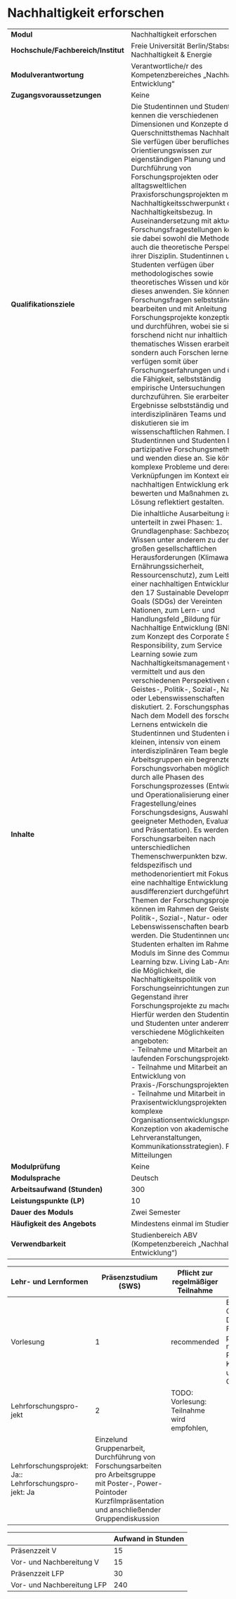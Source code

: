# Nachhaltigkeit erforschen
|                                    |   |
|------------------------------------|---|
|**Modul**                           | Nachhaltigkeit erforschen |
|**Hochschule/Fachbereich/Institut** | Freie Universität Berlin/Stabsstelle Nachhaltigkeit & Energie |
|**Modulverantwortung**              | Verantwortliche/r des Kompetenzbereiches „Nachhaltige Entwicklung“ |
|**Zugangsvoraussetzungen**          | Keine |
|**Qualifikationsziele**             | Die Studentinnen und Studenten kennen die verschiedenen Dimensionen und Konzepte des Querschnittsthemas Nachhaltigkeit. Sie verfügen über berufliches Orientierungswissen zur eigenständigen Planung und Durchführung von Forschungsprojekten oder alltagsweltlichen Praxisforschungsprojekten mit Nachhaltigkeitsschwerpunkt oder Nachhaltigkeitsbezug. In Auseinandersetzung mit aktuellen Forschungsfragestellungen kennen sie dabei sowohl die Methoden als auch die theoretische Perspektive ihrer Disziplin. Studentinnen und Studenten verfügen über methodologisches sowie theoretisches Wissen und können dieses anwenden. Sie können Forschungsfragen selbstständig bearbeiten und mit Anleitung kleine Forschungsprojekte konzeptionieren und durchführen, wobei sie sich forschend nicht nur inhaltlich-thematisches Wissen erarbeiten, sondern auch Forschen lernen. Sie verfügen somit über Forschungserfahrungen und über die Fähigkeit, selbstständig empirische Untersuchungen durchzuführen. Sie erarbeiten ihre Ergebnisse selbstständig und in interdisziplinären Teams und diskutieren sie im wissenschaftlichen Rahmen. Die Studentinnen und Studenten kennen partizipative Forschungsmethoden und wenden diese an. Sie können komplexe Probleme und deren Verknüpfungen im Kontext einer nachhaltigen Entwicklung erkennen, bewerten und Maßnahmen zu deren Lösung reflektiert gestalten. |
|**Inhalte**                         | Die inhaltliche Ausarbeitung ist unterteilt in zwei Phasen: 1. Grundlagenphase: Sachbezogenes Wissen unter anderem zu den großen gesellschaftlichen Herausforderungen (Klimawandel, Ernährungssicherheit, Ressourcenschutz), zum Leitbild einer nachhaltigen Entwicklung, zu den 17 Sustainable Development Goals (SDGs) der Vereinten Nationen, zum Lern- und Handlungsfeld „Bildung für Nachhaltige Entwicklung (BNE)“, zum Konzept des Corporate Social Responsibility, zum Service Learning sowie zum Nachhaltigkeitsmanagement wird vermittelt und aus den verschiedenen Perspektiven der Geistes-, Politik-, Sozial-, Natur- oder Lebenswissenschaften diskutiert. 2. Forschungsphase: Nach dem Modell des forschenden Lernens entwickeln die Studentinnen und Studenten in kleinen, intensiv von einem interdisziplinären Team begleiteten Arbeitsgruppen ein begrenztes Forschungsvorhaben möglichst durch alle Phasen des Forschungsprozesses (Entwicklung und Operationalisierung einer Fragestellung/eines Forschungsdesigns, Auswahl geeigneter Methoden, Evaluation und Präsentation). Es werden Forschungsarbeiten nach unterschiedlichen Themenschwerpunkten bzw. feldspezifisch und methodenorientiert mit Fokus auf eine nachhaltige Entwicklung ausdifferenziert durchgeführt. Die Themen der Forschungsprojekte können im Rahmen der Geistes-, Politik-, Sozial-, Natur- oder Lebenswissenschaften bearbeitet werden. Die Studentinnen und Studenten erhalten im Rahmen des Moduls im Sinne des Community-Learning bzw. Living Lab-Ansätze die Möglichkeit, die Nachhaltigkeitspolitik von Forschungseinrichtungen zum Gegenstand ihrer Forschungsprojekte zu machen. Hierfür werden den Studentinnen und Studenten unter anderem verschiedene Möglichkeiten angeboten:<br>- Teilnahme und Mitarbeit an laufenden Forschungsprojekten<br>- Teilnahme und Mitarbeit an der Entwicklung von Praxis-/Forschungsprojekten<br>- Teilnahme und Mitarbeit in Praxisentwicklungsprojekten (z. B. komplexe Organisationsentwicklungsprozesse, Konzeption von akademischen Lehrveranstaltungen, Kommunikationsstrategien). FU-Mitteilungen |
|**Modulprüfung**                    | Keine |
|**Modulsprache**                    | Deutsch |
|**Arbeitsaufwand (Stunden)**        | 300 |
|**Leistungspunkte (LP)**            | 10 |
|**Dauer des Moduls**                | Zwei Semester |
|**Häufigkeit des Angebots**         | Mindestens einmal im Studienjahr |
|**Verwendbarkeit**                  | Studienbereich ABV (Kompetenzbereich „Nachhaltige Entwicklung“) |

| Lehr- und Lernformen | Präsenzstudium <br> (SWS) | Pflicht zur regelmäßiger Teilnahme | Formen aktiver Teilnahme |
| ---------------------|---------------------------|------------------------------------|------------------------- |
| Vorlesung            | 1                         | recommended                        | Einzelund Gruppenarbeit, Durchführung von Forschungsarbeiten pro Arbeitsgruppe mit Poster-, Power-Pointoder Kurzfilmpräsentation und anschließender Gruppendiskussion |
| Lehrforschungspro- jekt | 2                         | TODO: Vorlesung: Teilnahme wird empfohlen,
Lehrforschungsprojekt: Ja:: Lehrforschungspro- jekt: Ja | Einzelund Gruppenarbeit, Durchführung von Forschungsarbeiten pro Arbeitsgruppe mit Poster-, Power-Pointoder Kurzfilmpräsentation und anschließender Gruppendiskussion |

|   | Aufwand in Stunden |
| - |--------------------|
| Präsenzzeit V                            | 15    |
| Vor- und Nachbereitung V                 | 15    |
| Präsenzzeit LFP                          | 30    |
| Vor- und Nachbereitung LFP               | 240   |
